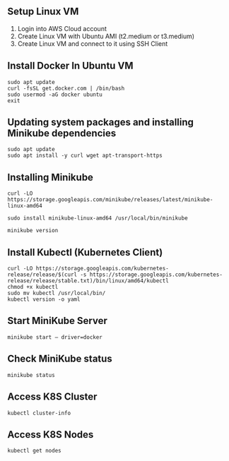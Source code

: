 ## Setup Linux VM

1) Login into AWS Cloud account
2) Create Linux VM with Ubuntu AMI (t2.medium or t3.medium)
2) Create Linux VM and connect to it using SSH Client

## Install Docker In Ubuntu VM

```
sudo apt update
curl -fsSL get.docker.com | /bin/bash
sudo usermod -aG docker ubuntu 
exit
```
## Updating system packages and installing Minikube dependencies

```
sudo apt update
sudo apt install -y curl wget apt-transport-https

```

## Installing Minikube

```
curl -LO https://storage.googleapis.com/minikube/releases/latest/minikube-linux-amd64

sudo install minikube-linux-amd64 /usr/local/bin/minikube

minikube version
```

## Install Kubectl (Kubernetes Client)

```
curl -LO https://storage.googleapis.com/kubernetes-release/release/$(curl -s https://storage.googleapis.com/kubernetes-release/release/stable.txt)/bin/linux/amd64/kubectl
chmod +x kubectl
sudo mv kubectl /usr/local/bin/
kubectl version -o yaml
```

## Start MiniKube Server

```
minikube start — driver=docker
```

## Check MiniKube status

```
minikube status
```

## Access K8S Cluster

```
kubectl cluster-info
```

## Access K8S Nodes

```
kubectl get nodes
```




